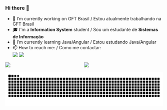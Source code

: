 ### Hi there 👋

- 💼 I’m currently working on GFT Brasil / Estou atualmente trabalhando na GFT Brasil
- 🎓 I'm a **Information System** student / Sou um estudante de **Sistemas de Informação**
- 🌱 I’m currently learning Java/Angular / Estou estudando Java/Angular
- 📫 How to reach me: / Como me contactar:
  <div> 
  <a href="https://www.linkedin.com/in/rairfs/" target="_blank"><img src="https://img.shields.io/badge/-LinkedIn-%230077B5?style=for-the-badge&logo=linkedin&logoColor=white" target="_blank"></a>
  <a href="mailto:rairafaelss@gmail.com"><img src="https://drive.google.com/file/d/16oHSQE2bUlnXMr5YXigwt285SV_4k3Ig/view?usp=sharing" target="_blank"></a>
</div>

<div style="display: flex">
 <img width="350"  src="https://github-readme-stats.vercel.app/api?username=rairfs&show_icons=true&theme=blue-green&include_all_commits=true&count_private=true"/>
 <img width="350"  src="https://github-readme-stats.vercel.app/api/top-langs/?username=rairfs&layout=compact&langs_count=7&theme=blue-green"/>
</div>

![Snake animation](https://github.com/rairfs/rairfs/blob/main/github-contribution-grid-snake.svg)
